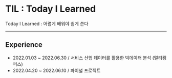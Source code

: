 

# TIL : Today I Learned

Today I Learned : 어렵게 배워야 쉽게 쓴다



---

## Experience

- 2022.01.03 ~ 2022.06.30 / 서비스 산업 데이터를 활용한 빅데이터 분석 (멀티캠퍼스)
- 2022.04.20 ~ 2022.06.10 / 파이널 프로젝트 


